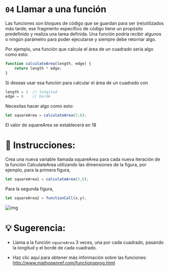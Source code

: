 # `04` Llamar a una función

Las funciones son bloques de código que se guardan para ser (re)utilizados más tarde; ese fragmento específico de código tiene un propósito predefinido y realiza una tarea definida. Una función podría recibir algunos o ningún parámetro para poder ejecutarse y siempre debe retornar algo.

Por ejemplo, una función que calcula el área de un cuadrado sería algo como esto:

```js
function calculateArea(length, edge) {
    return length * edge;
}
```

Si deseas usar esa función para calcular el área de un cuadrado con

```js
length = 3  // longitud
edge = 6    // borde
```

Necesitas hacer algo como esto:

```js
let squareArea = calculateArea(3,6);
```

El valor de squareArea se establecerá en 18

# 📝 Instrucciones:

Crea una nueva variable llamada squareArea para cada nueva iteración de la función CalculateArea utilizando las dimensiones de la figura, por ejemplo, para la primera figura,

```js
let squareArea1 = calculateArea(3,6);
```

Para la segunda figura,

```js
let squareArea2 = functionCall(x,y);
```

![img](http://i.imgur.com/VyoJRAL.png)



# 💡 Sugerencia:

- Llama a la función `squareArea` 3 veces, una por cada cuadrado, pasando la longitud y el borde de cada cuadrado.

- Haz clic aquí para obtener más información sobre las funciones: http://www.mathopenref.com/functionsprog.html

